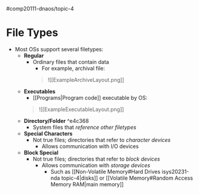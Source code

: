 #comp20111-dnaos/topic-4 
# File Types

- Most OSs support several filetypes:
	- **Regular**
		- Ordinary files that contain data
			- For example, archival file:
			>![[ExampleArchiveLayout.png]]
	- **Executables**
		- [[Programs|Program code]] executable by OS:
		>![[ExampleExecutableLayout.png]]
	- **Directory/Folder** ^e4c368
		- System files that *reference other filetypes*
	- **Special Characters**
		- Not true files; directories that refer to *character devices*
			- Allows communication with I/O devices
	- **Block Special**
		- Not true files; directories that refer to *block devices*
			- Allows communication with *storage devices*
				- Such as [[Non-Volatile Memory#Hard Drives isys20231-nda topic-4|disks]] or [[Volatile Memory#Random Access Memory RAM|main memory]]
